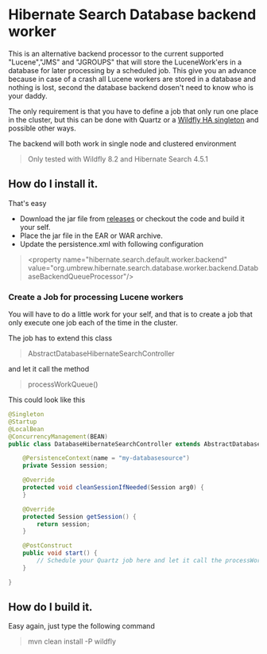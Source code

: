 # Hibernate Search Database backend worker

This is an alternative backend processor to the current supported "Lucene","JMS" and "JGROUPS" that will store the LuceneWork'ers in a database for later processing by a scheduled job. This give you an advance because in case of a crash all Lucene workers are stored in a database and nothing is lost, second the database backend dosen't need to know who is your daddy.

The only requirement is that you have to define a job that only run one place in the cluster, but this can be done with Quartz or a [Wildfly HA singleton](https://github.com/wildfly/quickstart/tree/master/cluster-ha-singleton) and possible other ways.

The backend will both work in single node and clustered environment

> Only tested with Wildfly 8.2 and Hibernate Search 4.5.1

## How do I install it.

That's easy 

* Download the jar file from [releases](https://github.com/umbrew/org.umbrew.hibernate.database.worker.backend/releases) or checkout
the code and build it your self.
* Place the jar file in the EAR or WAR archive.
* Update the persistence.xml with following configuration

> &#60;property name="hibernate.search.default.worker.backend" value="org.umbrew.hibernate.search.database.worker.backend.DatabaseBackendQueueProcessor"/&#62;

### Create a Job for processing Lucene workers
You will have to do a little work for your self, and that is to create a job that only execute one job each of the time in the cluster. 

The job has to extend this class

>AbstractDatabaseHibernateSearchController

and let it call the method

>processWorkQueue()

This could look like this

```java
@Singleton
@Startup
@LocalBean
@ConcurrencyManagement(BEAN)
public class DatabaseHibernateSearchController extends AbstractDatabaseHibernateSearchController {

    @PersistenceContext(name = "my-databasesource")
    private Session session;

    @Override
    protected void cleanSessionIfNeeded(Session arg0) {
    }

    @Override
    protected Session getSession() {
        return session;
    }

    @PostConstruct
    public void start() {
        // Schedule your Quartz job here and let it call the processWorkQueue() method
    }

}
``` 

## How do I build it.

Easy again, just type the following command

> mvn clean install -P wildfly